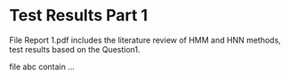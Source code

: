 # Test Results Part 1
File Report 1.pdf includes the literature review of HMM and HNN methods, test results based on the Question1.

file abc contain ...
